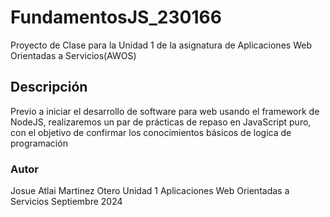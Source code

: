 # FundamentosJS_230166
Proyecto de Clase para la Unidad 1 de la asignatura de Aplicaciones Web Orientadas a Servicios(AWOS)


## Descripción

Previo a iniciar el desarrollo de software para web usando el framework de NodeJS, realizaremos un par de prácticas de repaso en JavaScript puro, con el objetivo de confirmar los conocimientos básicos de logica de programación


### Autor
Josue Atlai Martinez Otero
Unidad 1
Aplicaciones Web Orientadas a Servicios
Septiembre 2024
